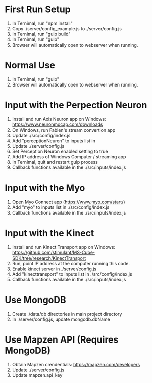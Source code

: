 # First Run Setup  
1. In Ternimal, run "npm install"  
2. Copy ./server/config_example.js to ./server/config.js  
3. In Ternimal, run "gulp build"
4. In Ternimal, run "gulp"
  1. Browser will automatically open to webserver when running.

# Normal Use  
1. In Ternimal, run "gulp"
  1. Browser will automatically open to webserver when running.

# Input with the Perpection Neuron  
1. Install and run Axis Neuron app on Windows: https://www.neuronmocap.com/downloads  
2. On Windows, run Fabien's stream convertion app  
3. Update ./src/config/index.js
  1. Add "perceptionNeuron" to inputs list in
3. Update ./server/config.js
  1. Set Perception Neuron enabled setting to true  
  2. Add IP address of Windows Computer / streaming app  
4. In Ternimal, quit and restart gulp process  
5. Callback functions available in the ./src/inputs/index.js  

# Input with the Myo  
1. Open Myo Connect app (https://www.myo.com/start/)  
2. Add "myo" to inputs list in ./src/config/index.js  
3. Callback functions available in the ./src/inputs/index.js  
  
# Input with the Kinect  
1. Install and run Kinect Transport app on Windows: https://github.com/stimulant/MS-Cube-SDK/tree/research/KinectTransport  
2. Run, point IP address at the computer running this code.  
3. Enable kinect server in ./server/config.js  
4. Add "kinecttransport" to inputs list in ./src/config/index.js  
5. Callback functions available in the ./src/inputs/index.js  

# Use MongoDB  
1. Create ./data/db directories in main project directory  
2. In ./server/config.js, update mongodb.dbName  

# Use Mapzen API (Requires MongoDB)  
1. Obtain Mapzen crendentials: https://mapzen.com/developers  
2. Update ./server/config.js
  1. Update mapzen.api_key  
